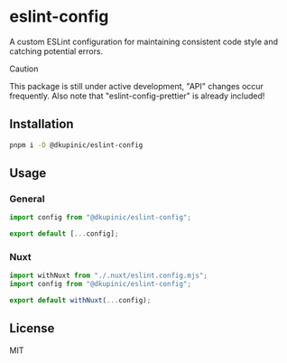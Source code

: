 # eslint-config

A custom ESLint configuration for maintaining consistent code style and catching potential errors.

> [!CAUTION]
> This package is still under active development, "API" changes occur frequently. Also note that "eslint-config-prettier" is already included!

## Installation

```bash
pnpm i -D @dkupinic/eslint-config
```

## Usage

### General

```javascript
import config from "@dkupinic/eslint-config";

export default [...config];
```

### Nuxt

```javascript
import withNuxt from "./.nuxt/eslint.config.mjs";
import config from "@dkupinic/eslint-config";

export default withNuxt(...config);
```

## License

MIT
